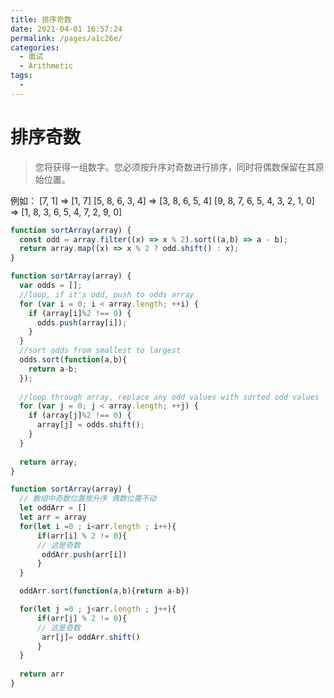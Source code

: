 ```yaml
---
title: 排序奇数
date: 2021-04-01 16:57:24
permalink: /pages/a1c26e/
categories:
  - 面试
  - Arithmetic
tags:
  - 
---
```


# 排序奇数

> 您将获得一组数字。您必须按升序对奇数进行排序，同时将偶数保留在其原始位置。

例如：
[7, 1]  =>  [1, 7]
[5, 8, 6, 3, 4]  =>  [3, 8, 6, 5, 4]
[9, 8, 7, 6, 5, 4, 3, 2, 1, 0]  =>  [1, 8, 3, 6, 5, 4, 7, 2, 9, 0]

```javascript
function sortArray(array) {
  const odd = array.filter((x) => x % 2).sort((a,b) => a - b);
  return array.map((x) => x % 2 ? odd.shift() : x);
}

function sortArray(array) {
  var odds = [];
  //loop, if it's odd, push to odds array
  for (var i = 0; i < array.length; ++i) {
    if (array[i]%2 !== 0) {
      odds.push(array[i]);
    }
  }
  //sort odds from smallest to largest
  odds.sort(function(a,b){
    return a-b;
  });
  
  //loop through array, replace any odd values with sorted odd values
  for (var j = 0; j < array.length; ++j) {
    if (array[j]%2 !== 0) {
      array[j] = odds.shift();
    }
  }
  
  return array;
}

function sortArray(array) {
  // 数组中奇数位置按升序 偶数位置不动
  let oddArr = [] 
  let arr = array
  for(let i =0 ; i<arr.length ; i++){
      if(arr[i] % 2 != 0){
      // 这是奇数
       oddArr.push(arr[i])
      }
  }

  oddArr.sort(function(a,b){return a-b})

  for(let j =0 ; j<arr.length ; j++){
      if(arr[j] % 2 != 0){
      // 这是奇数
       arr[j]= oddArr.shift()
      }
  }
  
  return arr
}
```